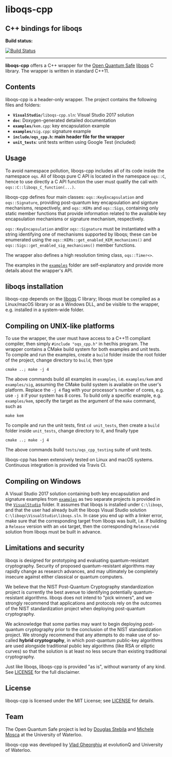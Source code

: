 # liboqs-cpp

## C++ bindings for liboqs

**Build status:**

[![Build Status](https://api.travis-ci.com/open-quantum-safe/liboqs-cpp.svg?branch=master)](https://travis-ci.com/open-quantum-safe/liboqs-cpp)

---

**liboqs-cpp** offers a C++ wrapper for the [Open Quantum Safe](https://openquantumsafe.org/) [liboqs](https://github.com/open-quantum-safe/liboqs/) C library. The wrapper is written in standard C++11.

Contents
--------

liboqs-cpp is a header-only wrapper. The project contains the following files
and folders:

 - **`VisualStudio/`**`liboqs-cpp.sln`: Visual Studio 2017 solution
 - **`doc`**: Doxygen-generated detailed documentation
 - **`examples/`**`kem.cpp`: key encapsulation example
 - **`examples/`**`sig.cpp`: signature example
 - **`include/oqs_cpp.h`: main header file for the wrapper**
 - **`unit_tests`**: unit tests written using Google Test (included)

Usage
-----

To avoid namespace pollution, liboqs-cpp includes all of its code inside the namespace `oqs`. All of liboqs pure C API is located
in the namespace `oqs::C`, hence to use directly a C API function the user must qualify the call with `oqs::C::liboqs_C_function(...)`. 

liboqs-cpp defines four main classes: `oqs::KeyEncapsulation` and `oqs::Signature`, providing post-quantum key encapsulation and signture mechanisms, respectively, and 
`oqs::KEMs` and `oqs::Sigs`, containing only static member functions that provide information related to the available key encapsulation mechanisms or signature mechanism, respectively. 

`oqs::KeyEncapsulation` and/or `oqs::Signature` must be instantiated with a string identifying one of mechanisms supported by liboqs; these can be enumerated using the `oqs::KEMs::get_enabled_KEM_mechanisms()` and `oqs::Sigs::get_enabled_sig_mechanisms()` member functions. 

The wrapper also defines a high resolution timing class, `oqs::Timer<>`.

The examples in the [`examples`](https://github.com/open-quantum-safe/liboqs-cpp/tree/master/examples) folder are self-explanatory and provide more details about the wrapper's API.

liboqs installation
-------------------

liboqs-cpp depends on the [liboqs](https://github.com/open-quantum-safe/liboqs) C library; liboqs must be compiled as a Linux/macOS library or as a Windows DLL, and be visible to the wrapper, e.g. installed in a system-wide folder.

Compiling on UNIX-like platforms
--------------------------------------------

To use the wrapper, the user must have access to a C++11 compliant compiler, 
then simply `#include "oqs_cpp.h"` in her/his program. The wrapper contains
a CMake build system for both examples and unit tests. To compile and run the examples, create a `build` folder inside the root folder of the project, change
directory to `build`, then type 

`cmake ..; make -j 4`

The above commands build all examples in `examples`, i.e. `examples/kem` and `examples/sig`, assuming
the CMake build system is available on the user's platform.
Replace the `-j 4` flag with your
processor's number of cores, e.g. use `-j 8` if your system has 8 cores.
To build only a specific example, e.g. `examples/kem`, specify the target as the argument of the `make` command, such as

`make kem`

To compile and run the unit tests, first `cd unit_tests`, then create a `build` folder inside `unit_tests`, change directory to it, and finally type

`cmake ..; make -j 4`

The above commands build `tests/oqs_cpp_testing` suite of unit tests.

liboqs-cpp has been extensively tested on Linux and macOS systems. Continuous
integration is provided via Travis CI.


Compiling on Windows
--------------------------------

A Visual Studio 2017 solution containing both key encapsulation and signature examples from [`examples`](https://github.com/open-quantum-safe/liboqs-cpp/tree/master/examples) as two separate projects is provided in the [`VisualStudio`](https://github.com/open-quantum-safe/liboqs-cpp/tree/master/VisualStudio) folder. It assumes that liboqs is installed under `C:\liboqs`, and that the user had already built the liboqs Visual Studio solution  `C:\liboqs\VisualStudio\liboqs.sln`. In case you end up with a linker error, make sure that the corresponding target from liboqs was built, i.e. if building a `Release` version with an `x64` target, then the corresponding `Release/x64` solution from liboqs must be built in advance.


Limitations and security
------------------------

liboqs is designed for prototyping and evaluating quantum-resistant cryptography. Security of proposed quantum-resistant algorithms may rapidly change as research advances, and may ultimately be completely insecure against either classical or quantum computers.

We believe that the NIST Post-Quantum Cryptography standardization project is currently the best avenue to identifying potentially quantum-resistant algorithms. liboqs does not intend to "pick winners", and we strongly recommend that applications and protocols rely on the outcomes of the NIST standardization project when deploying post-quantum cryptography.

We acknowledge that some parties may want to begin deploying post-quantum cryptography prior to the conclusion of the NIST standardization project. We strongly recommend that any attempts to do make use of so-called **hybrid cryptography**, in which post-quantum public-key algorithms are used alongside traditional public key algorithms (like RSA or elliptic curves) so that the solution is at least no less secure than existing traditional cryptography.

Just like liboqs, liboqs-cpp is provided "as is", without warranty of any kind. See [LICENSE](https://github.com/open-quantum-safe/liboqs-cpp/blob/master/LICENSE) for the full disclaimer.

License
-------

liboqs-cpp is licensed under the MIT License; see [LICENSE](https://github.com/open-quantum-safe/liboqs-cpp/blob/master/LICENSE) for details.

Team
----

The Open Quantum Safe project is led by [Douglas Stebila](https://www.douglas.stebila.ca/research/) and [Michele Mosca](http://faculty.iqc.uwaterloo.ca/mmosca/) at the University of Waterloo.

liboqs-cpp was developed by [Vlad Gheorghiu](http://vsoftco.github.io) at evolutionQ and University of Waterloo.

